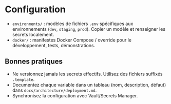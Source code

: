 # Configuration

- `environments/` : modèles de fichiers `.env` spécifiques aux environnements (`dev`, `staging`, `prod`). Copier un modèle et renseigner les secrets localement.
- `docker/` : manifestes Docker Compose / override pour le développement, tests, démonstrations.

## Bonnes pratiques
- Ne versionnez jamais les secrets effectifs. Utilisez des fichiers suffixés `.template`.
- Documentez chaque variable dans un tableau (nom, description, défaut) dans `docs/architecture/deployment.md`.
- Synchronisez la configuration avec Vault/Secrets Manager.
